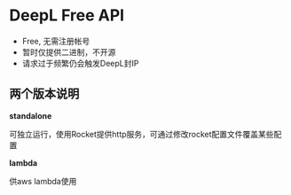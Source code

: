 # DeepL Free API

- Free, 无需注册帐号
- 暂时仅提供二进制，不开源
- 请求过于频繁仍会触发DeepL封IP

## 两个版本说明

**standalone**

可独立运行，使用Rocket提供http服务，可通过修改rocket配置文件覆盖某些配置

**lambda**

供aws lambda使用
